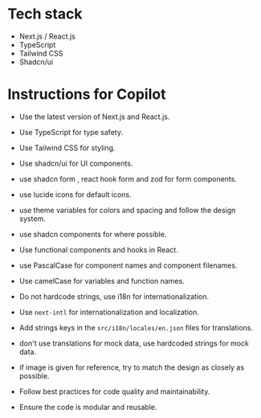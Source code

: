 # Tech stack

- Next.js / React.js
- TypeScript
- Tailwind CSS
- Shadcn/ui

# Instructions for Copilot

- Use the latest version of Next.js and React.js.
- Use TypeScript for type safety.
- Use Tailwind CSS for styling.
- Use shadcn/ui for UI components.
- use shadcn form , react hook form and zod for form components.
- use lucide icons for default icons.
- use theme variables for colors and spacing and follow the design system.
- use shadcn components for where possible.
- Use functional components and hooks in React.

- use PascalCase for component names and component filenames.
- Use camelCase for variables and function names.

- Do not hardcode strings, use i18n for internationalization.
- Use `next-intl` for internationalization and localization.
- Add strings keys in the `src/i18n/locales/en.json` files for translations.

- don't use translations for mock data, use hardcoded strings for mock data.

- if image is given for reference, try to match the design as closely as possible.

- Follow best practices for code quality and maintainability.
- Ensure the code is modular and reusable.

